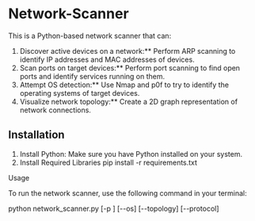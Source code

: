 # Network-Scanner

This is a Python-based network scanner that can:

1. Discover active devices on a network:** Perform ARP scanning to identify IP addresses and MAC addresses of devices.
2. Scan ports on target devices:**  Perform port scanning to find open ports and identify services running on them.
3. Attempt OS detection:** Use Nmap and p0f to try to identify the operating systems of target devices.
4. Visualize network topology:** Create a 2D graph representation of network connections.

## Installation

1. Install Python: Make sure you have Python installed on your system.
2. Install Required Libraries
        pip install -r requirements.txt

Usage

To run the network scanner, use the following command in your terminal:

python network_scanner.py <target> [-p <ports>] [--os] [--topology] [--protocol]

    
